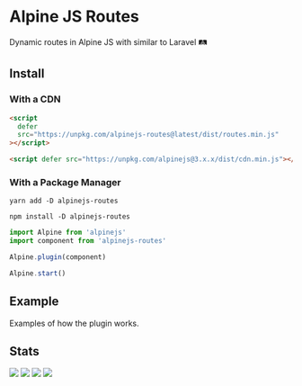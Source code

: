 # Alpine JS Routes

Dynamic routes in Alpine JS with similar to Laravel 🛤

## Install

### With a CDN

```html
<script
  defer
  src="https://unpkg.com/alpinejs-routes@latest/dist/routes.min.js"
></script>

<script defer src="https://unpkg.com/alpinejs@3.x.x/dist/cdn.min.js"></script>
```

### With a Package Manager

```shell
yarn add -D alpinejs-routes

npm install -D alpinejs-routes
```

```js
import Alpine from 'alpinejs'
import component from 'alpinejs-routes'

Alpine.plugin(component)

Alpine.start()
```

## Example

Examples of how the plugin works.

## Stats

![](https://img.shields.io/bundlephobia/min/alpinejs-routes)
![](https://img.shields.io/npm/v/alpinejs-routes)
![](https://img.shields.io/npm/dt/alpinejs-routes)
![](https://img.shields.io/github/license/markmead/alpinejs-routes)
